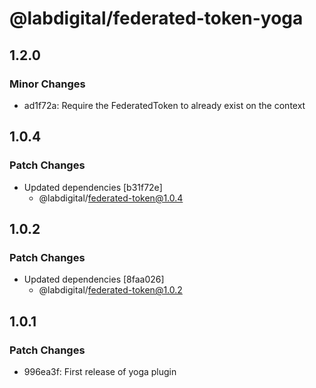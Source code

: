 # @labdigital/federated-token-yoga

## 1.2.0

### Minor Changes

- ad1f72a: Require the FederatedToken to already exist on the context

## 1.0.4

### Patch Changes

- Updated dependencies [b31f72e]
  - @labdigital/federated-token@1.0.4

## 1.0.2

### Patch Changes

- Updated dependencies [8faa026]
  - @labdigital/federated-token@1.0.2

## 1.0.1

### Patch Changes

- 996ea3f: First release of yoga plugin
